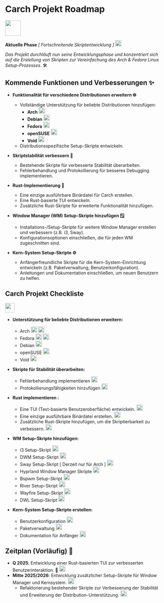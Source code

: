 # Carch Projekt Roadmap 
<img src="https://img.icons8.com/?size=80&id=CBfO8TrnezXC&format=png" width="50" />

**Aktuelle Phase** *[ Fortschreitende Skriptentwicklung ]* <img src="https://cdn-icons-png.flaticon.com/128/4315/4315445.png" width="20" /> 

*Das Projekt durchläuft nun seine Entwicklungsphase und konzentriert sich auf die Erstellung von Skripten zur Vereinfachung des Arch & Fedora Linux Setup-Prozesses.* 🛠️

## Kommende Funktionen und Verbesserungen ✨

- **Funktionalität für verschiedene Distributionen erweitern 🌐**
   - Vollständige Unterstützung für beliebte Distributionen hinzufügen:
     - **Arch** <img src="https://img.icons8.com/?size=48&id=uIXgLv5iSlLJ&format=png" width="20" />
     - **Debian** <img src="https://img.icons8.com/?size=48&id=17838&format=png" width="20" /> 
     - **Fedora** <img src="https://img.icons8.com/?size=48&id=ZbBhBW0N2q3D&format=png" width="20" />
     - **openSUSE** <img src="https://cdn0.iconfinder.com/data/icons/flat-round-system/512/opensuse-512.png" width="20" /> 
     - **Void** <img src="https://upload.wikimedia.org/wikipedia/commons/thumb/0/02/Void_Linux_logo.svg/256px-Void_Linux_logo.svg.png" width="20" /> 
   - Distributionsspezifische Setup-Skripte entwickeln.

- **Skriptstabilität verbessern 🔧**
   - Bestehende Skripte für verbesserte Stabilität überarbeiten.
   - Fehlerbehandlung und Protokollierung für besseres Debugging implementieren.

- **Rust-Implementierung 🦀**
  - Eine einzige ausführbare Binärdatei für Carch erstellen. 
  - Eine Rust-basierte TUI entwickeln. 
  - Zusätzliche Rust-Skripte für erweiterte Funktionalität hinzufügen. 

- **Window Manager (WM) Setup-Skripte hinzufügen 🪟**
   - Installations-/Setup-Skripte für weitere Window Manager erstellen und verbessern (z.B. i3, Sway).
   - Konfigurationsoptionen einschließen, die für jeden WM zugeschnitten sind.

- **Kern-System Setup-Skripte ⚙️**
   - Anfängerfreundliche Skripte für die Kern-System-Einrichtung entwickeln (z.B. Paketverwaltung, Benutzerkonfiguration).
   - Anleitungen und Dokumentation einschließen, um neuen Benutzern zu helfen.

## Carch Projekt Checkliste 
<img src="https://cdn-icons-png.flaticon.com/128/8090/8090840.png" width="30" />

- **Unterstützung für beliebte Distributionen erweitern:**

  - Arch <img src="https://img.icons8.com/?size=48&id=uIXgLv5iSlLJ&format=png" width="20" /> <img src="https://cdn-icons-png.flaticon.com/128/190/190411.png" width="20" /> 
  - Fedora <img src="https://img.icons8.com/?size=48&id=ZbBhBW0N2q3D&format=png" width="20" /> <img src="https://cdn-icons-png.flaticon.com/128/190/190411.png" width="20" />
  - Debian <img src="https://cdn-icons-png.flaticon.com/128/190/190406.png" width="20" /> 
  - openSUSE <img src="https://cdn-icons-png.flaticon.com/128/190/190406.png" width="20" />
  - Void <img src="https://cdn-icons-png.flaticon.com/128/190/190406.png" width="20" />

- **Skripte für Stabilität überarbeiten:**

  - Fehlerbehandlung implementieren <img src="https://cdn-icons-png.flaticon.com/128/190/190411.png" width="20" /> 
  - Protokollierungsfähigkeiten hinzufügen <img src="https://cdn-icons-png.flaticon.com/128/190/190411.png" width="20" />

- **Rust implementieren :**

  - Eine TUI (Text-basierte Benutzeroberfläche) entwickeln. <img src="https://cdn-icons-png.flaticon.com/128/190/190411.png" width="20" /> 
  - Eine einzige ausführbare Binärdatei erstellen. <img src="https://cdn-icons-png.flaticon.com/128/190/190411.png" width="20" /> 
  - Zusätzliche Rust-Skripte hinzufügen, um die Skriptierbarkeit zu verbessern. <img src="https://cdn-icons-png.flaticon.com/128/190/190406.png" width="20" />

- **WM Setup-Skripte hinzufügen:**

  - i3 Setup-Skript <img src="https://cdn-icons-png.flaticon.com/128/190/190411.png" width="20" />
  - DWM Setup-Skript <img src="https://cdn-icons-png.flaticon.com/128/190/190411.png" width="20" />
  - Sway Setup-Skript [ Derzeit nur für Arch ] <img src="https://cdn-icons-png.flaticon.com/128/190/190411.png" width="20" />
  - Hyprland Window Manager Skripte <img src="https://cdn-icons-png.flaticon.com/128/190/190411.png" width="20" /> 
  - Bspwm Setup-Skript <img src="https://cdn-icons-png.flaticon.com/128/190/190406.png" width="20" />
  - River Setup-Skript <img src="https://cdn-icons-png.flaticon.com/128/190/190406.png" width="20" />
  - Wayfire Setup-Skript <img src="https://cdn-icons-png.flaticon.com/128/190/190406.png" width="20" />
  - DWL Setup-Skript <img src="https://cdn-icons-png.flaticon.com/128/190/190406.png" width="20" />

- **Kern-System Setup-Skripte erstellen:**
  
  - Benutzerkonfiguration <img src="https://cdn-icons-png.flaticon.com/128/190/190411.png" width="20" />
  - Paketverwaltung <img src="https://cdn-icons-png.flaticon.com/128/190/190411.png" width="20" />
  - Dokumentation für Anfänger <img src="https://cdn-icons-png.flaticon.com/128/190/190411.png" width="20" />

## Zeitplan (Vorläufig) 📅

- **Q 2025**: Entwicklung einer Rust-basierten TUI zur verbesserten Benutzerinteraktion. 🦀 <img src="https://cdn-icons-png.flaticon.com/128/190/190411.png" width="20" />
- **Mitte 2025/2026**: Entwicklung zusätzlicher Setup-Skripte für Window Manager und Kernsystem. <img src="https://cdn-icons-png.flaticon.com/128/190/190406.png" width="20" />
  - Refaktorierung bestehender Skripte zur Verbesserung der Stabilität und Erweiterung der Distribution-Unterstützung. <img src="https://cdn-icons-png.flaticon.com/128/190/190406.png" width="20" />